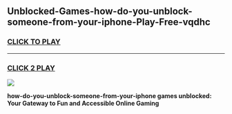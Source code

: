 
## Unblocked-Games-how-do-you-unblock-someone-from-your-iphone-Play-Free-vqdhc
<h3>
<a href="https://premium76.site?title=how-do-you-unblock-someone-from-your-iphone&ref=23A">CLICK TO PLAY</a></h3>
<hr>

<h3>
<a href="https://premium76.site?title=how-do-you-unblock-someone-from-your-iphone&ref=23A">CLICK 2 PLAY</a>
  
</h3>

<a href="https://premium76.site?title=how-do-you-unblock-someone-from-your-iphone&ref=23A"><img src="https://clearcache.store/games.png"></a>


**how-do-you-unblock-someone-from-your-iphone games unblocked: Your Gateway to Fun and Accessible Online Gaming**
